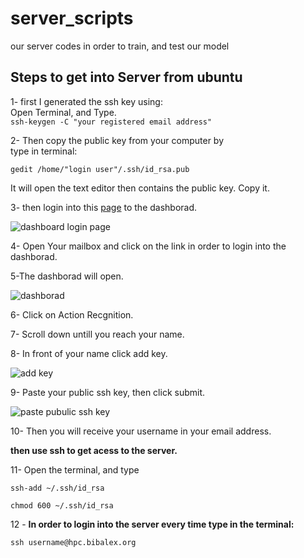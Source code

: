 # server_scripts
our server codes in order to train, and test our model

## Steps to get into Server from ubuntu

1- first I generated the ssh key using: <br/>
   Open Terminal, and Type.<br/>
  `ssh-keygen -C "your registered email address" `

2- Then copy the public key from your computer by <br/>
  type in terminal: 

`gedit /home/"login user"/.ssh/id_rsa.pub`

 It will open the text editor then contains the public key.
 Copy it.
 
3- then login into this [page](https://hpc.bibalex.org/#dashboard) to the dashborad.

![dashboard login page](https://github.com/The-FaZe/server_scripts/blob/master/server_steps_photos/dashboard_login.png)

4- Open Your mailbox and click on the link in order to login into the dashborad.

5-The dashborad will open.

![dashborad](https://github.com/The-FaZe/server_scripts/blob/master/server_steps_photos/dashborad.png)

6- Click on Action Recgnition.

7- Scroll down untill you reach your name.

8- In front of your name click add key.

![add key](https://github.com/The-FaZe/server_scripts/blob/master/server_steps_photos/adding_ssh_publickey.png)

9- Paste your public ssh key, then click submit.

![paste pubulic ssh key](https://github.com/The-FaZe/server_scripts/blob/master/server_steps_photos/paste_public_ssh.png)


10- Then you will receive your username in your email address.

**then use ssh to get acess to the server.**

11- Open the terminal, and type

```
ssh-add ~/.ssh/id_rsa

chmod 600 ~/.ssh/id_rsa
```

12 - **In order to login into the server every time type in the terminal:** 

`ssh username@hpc.bibalex.org`

